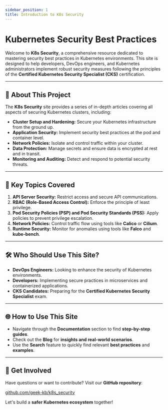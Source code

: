 ```yaml
---
sidebar_position: 1
title: Introduction to K8s Security
---
```


# Kubernetes Security Best Practices

Welcome to **K8s Security**, a comprehensive resource dedicated to mastering security best practices in Kubernetes environments. This site is designed to help developers, DevOps engineers, and Kubernetes administrators implement robust security measures following the principles of the **Certified Kubernetes Security Specialist (CKS)** certification.

---

## 🚀 **About This Project**

The **K8s Security** site provides a series of in-depth articles covering all aspects of securing Kubernetes clusters, including:

- **Cluster Setup and Hardening:** Secure your Kubernetes infrastructure from the ground up.
- **Application Security:** Implement security best practices at the pod and container level.
- **Network Policies:** Isolate and control traffic within your cluster.
- **Data Protection:** Manage secrets and ensure data is encrypted at rest and in transit.
- **Monitoring and Auditing:** Detect and respond to potential security threats.

---

## 🧠 **Key Topics Covered**

1. **API Server Security:** Restrict access and secure API communications.
2. **RBAC (Role-Based Access Control):** Enforce the principle of least privilege.
3. **Pod Security Policies (PSP) and Pod Security Standards (PSS):** Apply policies to prevent privilege escalation.
4. **Network Policies:** Control traffic flow using tools like **Calico** or **Cilium**.
5. **Runtime Security:** Monitor for anomalies using tools like **Falco** and **kube-bench**.

---

## 🛠️ **Who Should Use This Site?**

- **DevOps Engineers:** Looking to enhance the security of Kubernetes environments.
- **Developers:** Implementing secure practices in microservices and containerized applications.
- **CKS Candidates:** Preparing for the **Certified Kubernetes Security Specialist** exam.

---

## 🌐 **How to Use This Site**

- Navigate through the **Documentation** section to find **step-by-step guides**.
- Check out the **Blog** for **insights and real-world scenarios**.
- Use the **Search** feature to quickly find relevant **best practices** and **examples**.

---

## 🎯 **Get Involved**

Have questions or want to contribute? Visit our **GitHub repository**:

[github.com/geek-kb/k8s_security](https://github.com/geek-kb/k8s_security)

Let's build a **safer Kubernetes ecosystem** together!
